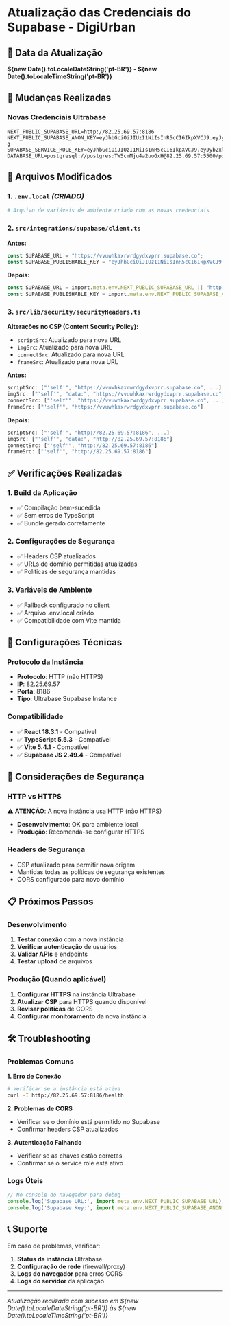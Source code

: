 # Atualização das Credenciais do Supabase - DigiUrban

## 📅 Data da Atualização
**${new Date().toLocaleDateString('pt-BR')} - ${new Date().toLocaleTimeString('pt-BR')}**

## 🔄 Mudanças Realizadas

### Novas Credenciais Ultrabase
```
NEXT_PUBLIC_SUPABASE_URL=http://82.25.69.57:8186
NEXT_PUBLIC_SUPABASE_ANON_KEY=eyJhbGciOiJIUzI1NiIsInR5cCI6IkpXVCJ9.eyJyb2xlIjoiYW5vbiIsImlzcyI6InN1cGFiYXNlLWluc3RhbmNlLW1hbmFnZXIiLCJpYXQiOjE3NTM1NjEwOTMsImV4cCI6MTc4NTA5NzA5M30.snWq7pI3NRlMZ4crZt030F8ws4mFQDddnaEIT3d4Y-g
SUPABASE_SERVICE_ROLE_KEY=eyJhbGciOiJIUzI1NiIsInR5cCI6IkpXVCJ9.eyJyb2xlIjoic2VydmljZV9yb2xlIiwiaXNzIjoic3VwYWJhc2UtaW5zdGFuY2UtbWFuYWdlciIsImlhdCI6MTc1MzU2MTA5MywiZXhwIjoxNzg1MDk3MDkzfQ.sIV40NnBQU7YVeGUQ_26ac9e_LfjqT3c3aAn3yE8FEQ
DATABASE_URL=postgresql://postgres:TW5cmMju4a2uoGxH@82.25.69.57:5500/postgres
```

## 📁 Arquivos Modificados

### 1. **`.env.local`** *(CRIADO)*
```bash
# Arquivo de variáveis de ambiente criado com as novas credenciais
```

### 2. **`src/integrations/supabase/client.ts`**
**Antes:**
```typescript
const SUPABASE_URL = "https://vvuwhkaxrwrdgydxvprr.supabase.co";
const SUPABASE_PUBLISHABLE_KEY = "eyJhbGciOiJIUzI1NiIsInR5cCI6IkpXVCJ9...";
```

**Depois:**
```typescript
const SUPABASE_URL = import.meta.env.NEXT_PUBLIC_SUPABASE_URL || "http://82.25.69.57:8186";
const SUPABASE_PUBLISHABLE_KEY = import.meta.env.NEXT_PUBLIC_SUPABASE_ANON_KEY || "eyJhbGciOiJIUzI1NiIsInR5cCI6IkpXVCJ9...";
```

### 3. **`src/lib/security/securityHeaders.ts`**
**Alterações no CSP (Content Security Policy):**
- `scriptSrc`: Atualizado para nova URL
- `imgSrc`: Atualizado para nova URL  
- `connectSrc`: Atualizado para nova URL
- `frameSrc`: Atualizado para nova URL

**Antes:**
```typescript
scriptSrc: ["'self'", "https://vvuwhkaxrwrdgydxvprr.supabase.co", ...]
imgSrc: ["'self'", "data:", "https://vvuwhkaxrwrdgydxvprr.supabase.co", ...]
connectSrc: ["'self'", "https://vvuwhkaxrwrdgydxvprr.supabase.co", ...]
frameSrc: ["'self'", "https://vvuwhkaxrwrdgydxvprr.supabase.co"]
```

**Depois:**
```typescript
scriptSrc: ["'self'", "http://82.25.69.57:8186", ...]
imgSrc: ["'self'", "data:", "http://82.25.69.57:8186"]
connectSrc: ["'self'", "http://82.25.69.57:8186"]
frameSrc: ["'self'", "http://82.25.69.57:8186"]
```

## ✅ Verificações Realizadas

### 1. **Build da Aplicação**
- ✅ Compilação bem-sucedida
- ✅ Sem erros de TypeScript
- ✅ Bundle gerado corretamente

### 2. **Configurações de Segurança**
- ✅ Headers CSP atualizados
- ✅ URLs de domínio permitidas atualizadas
- ✅ Políticas de segurança mantidas

### 3. **Variáveis de Ambiente**
- ✅ Fallback configurado no client
- ✅ Arquivo .env.local criado
- ✅ Compatibilidade com Vite mantida

## 🔧 Configurações Técnicas

### Protocolo da Instância
- **Protocolo**: HTTP (não HTTPS)
- **IP**: 82.25.69.57
- **Porta**: 8186
- **Tipo**: Ultrabase Supabase Instance

### Compatibilidade
- ✅ **React 18.3.1** - Compatível
- ✅ **TypeScript 5.5.3** - Compatível  
- ✅ **Vite 5.4.1** - Compatível
- ✅ **Supabase JS 2.49.4** - Compatível

## 🚨 Considerações de Segurança

### HTTP vs HTTPS
⚠️ **ATENÇÃO**: A nova instância usa HTTP (não HTTPS)
- **Desenvolvimento**: OK para ambiente local
- **Produção**: Recomenda-se configurar HTTPS

### Headers de Segurança
- CSP atualizado para permitir nova origem
- Mantidas todas as políticas de segurança existentes
- CORS configurado para novo domínio

## 📋 Próximos Passos

### Desenvolvimento
1. **Testar conexão** com a nova instância
2. **Verificar autenticação** de usuários
3. **Validar APIs** e endpoints
4. **Testar upload** de arquivos

### Produção (Quando aplicável)
1. **Configurar HTTPS** na instância Ultrabase
2. **Atualizar CSP** para HTTPS quando disponível
3. **Revisar políticas** de CORS
4. **Configurar monitoramento** da nova instância

## 🛠️ Troubleshooting

### Problemas Comuns

**1. Erro de Conexão**
```bash
# Verificar se a instância está ativa
curl -I http://82.25.69.57:8186/health
```

**2. Problemas de CORS**
- Verificar se o domínio está permitido no Supabase
- Confirmar headers CSP atualizados

**3. Autenticação Falhando**
- Verificar se as chaves estão corretas
- Confirmar se o service role está ativo

### Logs Úteis
```javascript
// No console do navegador para debug
console.log('Supabase URL:', import.meta.env.NEXT_PUBLIC_SUPABASE_URL);
console.log('Supabase Key:', import.meta.env.NEXT_PUBLIC_SUPABASE_ANON_KEY?.substring(0, 20) + '...');
```

## 📞 Suporte

Em caso de problemas, verificar:
1. **Status da instância** Ultrabase
2. **Configuração de rede** (firewall/proxy)
3. **Logs do navegador** para erros CORS
4. **Logs do servidor** da aplicação

---

*Atualização realizada com sucesso em ${new Date().toLocaleDateString('pt-BR')} às ${new Date().toLocaleTimeString('pt-BR')}*